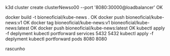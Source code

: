 k3d cluster create clusterNewso00 --port '8080:30000@loadbalancer' OK

docker build -t bioneoficial/kube-news . OK
docker push bioneoficial/kube-news:v1 OK
docker tag bioneoficial/kube-news:v1 bioneoficial/kube-news:latest OK
docker push bioneoficial/kube-news:latest OK
kubectl apply -f deplyment
kubectl portforward services 5432 5432
kubectl apply -f deplyment
kubectl portforward pods 8080 8080

rascunho